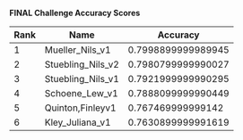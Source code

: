 **FINAL Challenge Accuracy Scores**



|Rank|Name|Accuracy|
|----|-----|---|
|1|Mueller_Nils_v1|0.7998899999989945|
|2|Stuebling_Nils_v2|0.7980799999990027|
|3|Stuebling_Nils_v1|0.7921999999990295|
|4|Schoene_Lew_v1|0.7888099999990449|
|5|Quinton,Finleyv1|0.767469999999142|
|6|Kley_Juliana_v1|0.7630899999991619|
